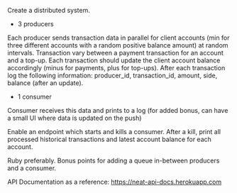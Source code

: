 
Create a distributed system.


- 3 producers

Each producer sends transaction data in parallel for client accounts (min for three different accounts with a random positive balance amount) at random intervals. Transaction vary between a payment transaction for an account and a top-up.
Each transaction should update the client account balance accordingly (minus for payments, plus for top-ups).
After each transaction log the following information: producer_id, transaction_id, amount, side, balance (after an update).



- 1 consumer

Consumer receives this data and prints to a log (for added bonus, can have a small UI where data is updated on the push) 

Enable an endpoint which starts and kills a consumer. After a kill, print all processed historical transactions and latest account balance for each account.


Ruby preferably.
Bonus points for adding a queue in-between producers and a consumer.

API Documentation as a reference: https://neat-api-docs.herokuapp.com
